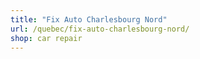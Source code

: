 ```yaml
---
title: "Fix Auto Charlesbourg Nord"
url: /quebec/fix-auto-charlesbourg-nord/
shop: car repair
---
```

